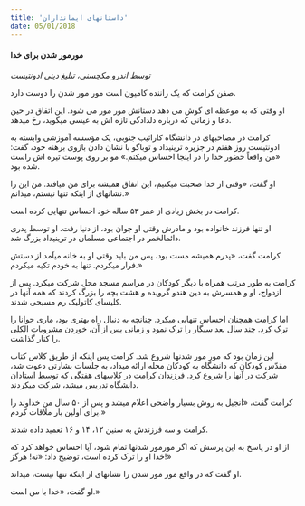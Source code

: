 ```yaml
---
title: 'داستانهای ایمانداران'
date: 05/01/2018
---
```


#### مورمور شدن برای خدا

_توسط اندرو مکچسنی، تبلیغ دینی ادونتیست_

صفن کرامت که یک راننده کامیون است مور مور شدن را دوست دارد.

او وقتی که به موعظه ای گوش می دهد دستانش مور مور می شود. این اتفاق در حین دعا و زمانی که درباره دلدادگی تازه اش به عیسی میگوید، رخ میدهد.

کرامت در مصاحبهای در دانشگاه کارائیب جنوبی، یک مؤسسه آموزشی وابسته به ادونتیست روز هفتم در جزیره ترینیداد و توباگو با نشان دادن بازوی برهنه خود، گفت: «من واقعاً حضور خدا را در اینجا احساس میکنم.» مو بر روی پوست تیره اش راست شده بود.

او گفت، «وقتی از خدا صحبت میکنیم، این اتفاق همیشه برای من میافتد. من این را نشانهای از اینکه تنها نیستم، میدانم.»

کرامت در بخش زیادی از عمر ۵۳ ساله خود احساس تنهایی کرده است.

او تنها فرزند خانواده بود و مادرش وقتی او جوان بود، از دنیا رفت. او توسط پدری دائمالخمر در اجتماعی مسلمان در ترینیداد بزرگ شد.

کرامت گفت، «پدرم همیشه مست بود، پس من باید وقتی او به خانه میآمد از دستش فرار میکردم. تنها به خودم تکیه میکردم.»

کرامت به طور مرتب همراه با دیگر کودکان در مراسم مسجد محل شرکت میکرد. پس از ازدواج، او و همسرش به دین هندو گرویده و هشت بچه را بزرگ کردند که همه آنها در کلیسای کاتولیک رم مسیحی شدند.

اما کرامت همچنان احساس تنهایی میکرد. چنانچه به دنبال راه بهتری بود، ماری جوانا را ترک کرد. چند سال بعد سیگار را ترک نمود و زمانی پس از آن، خوردن مشروبات الکلی را کنار گذاشت.

این زمان بود که مور مور شدنها شروع شد. کرامت پس اینکه از طریق کلاس کتاب مقدّس کودکان که دانشگاه به کودکان محله ارائه میداد، به جلسات بشارتی دعوت شد، شرکت در آنها را شروع کرد. فرزندان کرامت در کلاسهای هفتگی که توسط استادان دانشگاه تدریس میشد، شرکت میکردند.

کرامت گفت، «انجیل به روش بسیار واضحی اعلام میشد و پس از ۵۰ سال من خداوند را برای اولین بار ملاقات کردم.»

کرامت و سه فرزندش به سنین ۱۲، ۱۴ و ۱۶ تعمید داده شدند.

از او در پاسخ به این پرسش که اگر مورمور شدنها تمام شود، آیا احساس خواهد کرد که خدا او را ترک کرده است، توضیح داد: «نه! هرگز!»

او گفت که در واقع مور مور شدن را نشانهای از اینکه تنها نیست، میداند.

او گفت، «خدا با من است.»